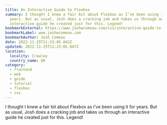 ```yaml
---
title: An Interactive Guide to Flexbox
summary: I thought I knew a fair bit about Flexbox as I’ve been using it for
  years. But as usual, Josh does a cracking job and takes us through an
  interactive guide he created just for this. Legend!
bookmarkExternal: https://www.joshwcomeau.com/css/interactive-guide-to-flexbox/
bookmarkLabel: www.joshwcomeau.com
bookmarkAuthor: Josh Comeau
date: 2022-11-25T11:23:05.042Z
updated: 2022-11-25T11:23:05.047Z
location:
  locality: Crawley
  country_name: UK
category:
  - frontend
  - web
  - guide
  - tutorial
  - flexbox
  - css
---
```

I thought I knew a fair bit about Flexbox as I’ve been using it for years. But as usual, Josh does a cracking job and takes us through an interactive guide he created just for this. Legend!
